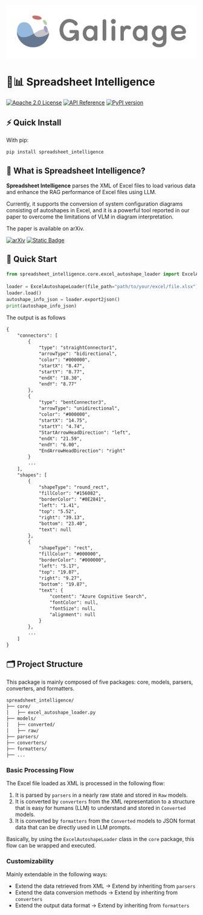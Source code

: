 <!-- markdownlint-disable first-line-h1 -->
<!-- markdownlint-disable html -->
<!-- markdownlint-disable no-duplicate-header -->

![logo](https://raw.githubusercontent.com/galirage/spreadsheet-intelligence/main/assets/galirage_logo.png)

# 🔭📊 Spreadsheet Intelligence

[![Apache 2.0 License](https://img.shields.io/badge/License-Apache%202.0-blue.svg)](http://www.apache.org/licenses/LICENSE-2.0)
[![API Reference](https://img.shields.io/badge/API-Reference-blue)](https://galirage.github.io/spreadsheet-intelligence/)
[![PyPI version](https://img.shields.io/pypi/v/your-package-name.svg)](https://pypi.org/project/spreadsheet-intelligence/)

## ⚡ Quick Install

With pip:

```bash
pip install spreadsheet_intelligence
```

## 🤔 What is Spreadsheet Intelligence?
**Spreadsheet Intelligence** parses the XML of Excel files to load various data and enhance the RAG performance of Excel files using LLM.

Currently, it supports the conversion of system configuration diagrams consisting of autoshapes in Excel, and it is a powerful tool reported in our paper to overcome the limitations of VLM in diagram interpretation.

The paper is available on arXiv.

[![arXiv](https://img.shields.io/badge/arXiv-2502.04389-blue.svg)](https://arxiv.org/abs/2502.04389)
[![Static Badge](https://img.shields.io/badge/Github-XMLDriven--Diagram--Understanding-blue?logo=github)](https://github.com/galirage/XMLDriven-Diagram-Understanding)

## 🚀 Quick Start
```python
from spreadsheet_intelligence.core.excel_autoshape_loader import ExcelAutoshapeLoader

loader = ExcelAutoshapeLoader(file_path="path/to/your/excel/file.xlsx")
loader.load()
autoshape_info_json = loader.export2json()
print(autoshape_info_json)
```
The output is as follows
```
{
    "connectors": [
        {
            "type": "straightConnector1",
            "arrowType": "bidirectional",
            "color": "#000000",
            "startX": "8.47",
            "startY": "8.77",
            "endX": "18.30",
            "endY": "8.77"
        },
        {
            "type": "bentConnector3",
            "arrowType": "unidirectional",
            "color": "#000000",
            "startX": "14.75",
            "startY": "4.74",
            "StartArrowHeadDirection": "left",
            "endX": "21.59",
            "endY": "6.00",
            "EndArrowHeadDirection": "right"
        }
        ...
    ],
    "shapes": [
        {
            "shapeType": "round_rect",
            "fillColor": "#156082",
            "borderColor": "#0E2841",
            "left": "1.41",
            "top": "5.52",
            "right": "39.13",
            "bottom": "23.40",
            "text": null
        },
        {
            "shapeType": "rect",
            "fillColor": "#000000",
            "borderColor": "#000000",
            "left": "5.17",
            "top": "19.07",
            "right": "9.27",
            "bottom": "19.87",
            "text": {
                "content": "Azure Cognitive Search",
                "fontColor": null,
                "fontSize": null,
                "alignment": null
            }
        },
        ...
    ]
}

```

## 🗂️ Project Structure
This package is mainly composed of five packages: core, models, parsers, converters, and formatters.
```
spreadsheet_intelligence/
├── core/
│   ├── excel_autoshape_loader.py
├── models/
│   ├── converted/
│   ├── raw/
├── parsers/
├── converters/
├── formatters/
├── ...
```

### Basic Processing Flow
The Excel file loaded as XML is processed in the following flow:
1. It is parsed by `parsers` in a nearly raw state and stored in `Raw` models.
2. It is converted by `converters` from the XML representation to a structure that is easy for humans (LLM) to understand and stored in `Converted` models.
3. It is converted by `formatters` from the `Converted` models to JSON format data that can be directly used in LLM prompts.

Basically, by using the `ExcelAutoshapeLoader` class in the `core` package, this flow can be wrapped and executed.

### Customizability
Mainly extendable in the following ways:
- Extend the data retrieved from XML -> Extend by inheriting from `parsers`
- Extend the data conversion methods -> Extend by inheriting from `converters`
- Extend the output data format -> Extend by inheriting from `formatters`

